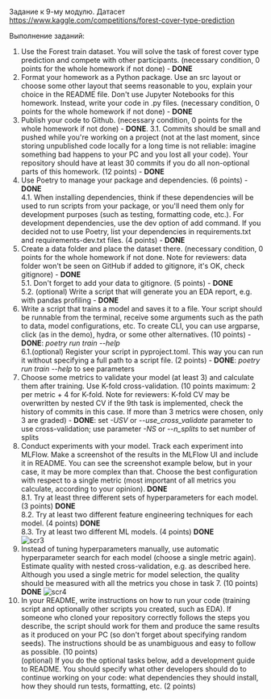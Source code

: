 Задание к 9-му модулю. 
Датасет https://www.kaggle.com/competitions/forest-cover-type-prediction

Выполнение заданий:
1. Use the Forest train dataset. You will solve the task of forest cover type prediction and compete with other participants. (necessary condition, 0 points for the whole homework if not done) - **DONE**
2. Format your homework as a Python package. Use an src layout or choose some other layout that seems reasonable to you, explain your choice in the README file. Don't use Jupyter Notebooks for this homework. Instead, write your code in .py files. (necessary condition, 0 points for the whole homework if not done) - **DONE**
3. Publish your code to Github. (necessary condition, 0 points for the whole homework if not done) - **DONE**. 
3.1. Commits should be small and pushed while you're working on a project (not at the last moment, since storing unpublished code locally for a long time is not reliable: imagine something bad happens to your PC and you lost all your code). Your repository should have at least 30 commits if you do all non-optional parts of this homework. (12 points) - **DONE**
4. Use Poetry to manage your package and dependencies. (6 points) - **DONE**  
4.1. When installing dependencies, think if these dependencies will be used to run scripts from your package, or you'll need them only for development purposes (such as testing, formatting code, etc.). For development dependencies, use the dev option of add command. If you decided not to use Poetry, list your dependencies in requirements.txt and requirements-dev.txt files. (4 points) - **DONE**
5. Create a data folder and place the dataset there. (necessary condition, 0 points for the whole homework if not done. Note for reviewers: data folder won't be seen on GitHub if added to gitignore, it's OK, check gitignore) - **DONE**   
5.1. Don't forget to add your data to gitignore. (5 points) - **DONE**  
5.2. (optional) Write a script that will generate you an EDA report, e.g. with pandas profiling - **DONE**  
6. Write a script that trains a model and saves it to a file. Your script should be runnable from the terminal, receive some arguments such as the path to data, model configurations, etc. To create CLI, you can use argparse, click (as in the demo), hydra, or some other alternatives. (10 points) - **DONE**: *poetry run train --help*   
6.1.(optional) Register your script in pyproject.toml. This way you can run it without specifying a full path to a script file. (2 points) - **DONE**: *poetry run train --help* to see parameters
7. Choose some metrics to validate your model (at least 3) and calculate them after training. Use K-fold cross-validation. (10 points maximum: 2 per metric + 4 for K-fold. Note for reviewers: K-fold CV may be overwritten by nested CV if the 9th task is implemented, check the history of commits in this case. If more than 3 metrics were chosen, only 3 are graded) - **DONE**: set *-USV* or *--use_cross_validate* parameter to use cross-validation; use parameter *-NS* or *--n_splits* to set number of splits
8. Conduct experiments with your model. Track each experiment into MLFlow. Make a screenshot of the results in the MLFlow UI and include it in README. You can see the screenshot example below, but in your case, it may be more complex than that. Choose the best configuration with respect to a single metric (most important of all metrics you calculate, according to your opinion). **DONE**  
8.1. Try at least three different sets of hyperparameters for each model. (3 points) **DONE**  
8.2. Try at least two different feature engineering techniques for each model. (4 points) **DONE**  
8.3. Try at least two different ML models. (4 points) **DONE**  
![scr3](https://user-images.githubusercontent.com/62016699/167383688-41dc21c4-4368-4fe1-876e-3674ff35db7d.PNG)
9. Instead of tuning hyperparameters manually, use automatic hyperparameter search for each model (choose a single metric again). Estimate quality with nested cross-validation, e.g. as described here. Although you used a single metric for model selection, the quality should be measured with all the metrics you chose in task 7. (10 points) **DONE**
![scr4](https://user-images.githubusercontent.com/62016699/167461113-861c3858-2f62-4e4b-ba51-3bc2576ce7de.PNG)
10. In your README, write instructions on how to run your code (training script and optionally other scripts you created, such as EDA). If someone who cloned your repository correctly follows the steps you describe, the script should work for them and produce the same results as it produced on your PC (so don't forget about specifying random seeds). The instructions should be as unambiguous and easy to follow as possible. (10 points)   
(optional) If you do the optional tasks below, add a development guide to README. You should specify what other developers should do to continue working on your code: what dependencies they should install, how they should run tests, formatting, etc. (2 points) 



